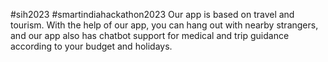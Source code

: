 #sih2023 #smartindiahackathon2023
Our app is based on travel and tourism. With the help of our app, you can hang out with nearby strangers, and our app also has chatbot support for medical and trip guidance according to your budget and holidays.
